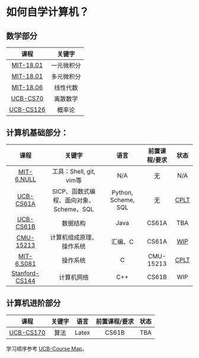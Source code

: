 # 如何自学计算机？

## 数学部分

|                             课程                             |   关键字   |
| :----------------------------------------------------------: | :--------: |
| [MIT-18.01](https://ocw.mit.edu/courses/mathematics/18-01sc-single-variable-calculus-fall-2010/syllabus/) | 一元微积分 |
| [MIT-18.01](https://ocw.mit.edu/courses/mathematics/18-02sc-multivariable-calculus-fall-2010/) | 多元微积分 |
| [MIT-18.06](https://ocw.mit.edu/courses/mathematics/18-06sc-linear-algebra-fall-2011/syllabus/) |  线性代数  |
|              [UCB-CS70](http://www.eecs70.org/)              |  离散数学  |
| [UCB-CS126](https://inst.eecs.berkeley.edu/~ee126/fa20/content.html) |   概率论   |

## 计算机基础部分：

|                             课程                             |                 关键字                  |        语言         | 前置课程/要求 |                           状态                            |
| :----------------------------------------------------------: | :-------------------------------------: | :-----------------: | :-----------: | :-------------------------------------------------------: |
|     [MIT-6.NULL](https://missing-semester-cn.github.io/)     |         工具：Shell, git, vim等         |         N/A         |      无       |                            N/A                            |
|               [UCB-CS61A](https://cs61a.org/)                | SICP、函数式编程、面向对象、Scheme、SQL | Python, Scheme, SQL |      无       |       [CPLT](https://github.com/ZachVec/CS61A-SICP)       |
|          [UCB-CS61B](https://sp18.datastructur.es/)          |                数据结构                 |        Java         |     CS61A     |                            TBA                            |
|          [CMU-15213](https://www.cs.cmu.edu/~213/)           |        计算机组成原理、操作系统         |       汇编、C       |     CS61A     | [WIP](https://github.com/ZachVec/15213-CSAPP/tree/master) |
| [MIT-6.S081](https://pdos.csail.mit.edu/6.S081/2020/schedule.html) |                操作系统                 |          C          |   CMU-15213   |         [CPLT](https://github.com/ZachVec/MIT-6.S081)          |
|          [Stanford-CS144](https://cs144.github.io/)          |               计算机网络                |         C++         |     CS61B     |                            WIP                            |

## 计算机进阶部分

|              课程               | 关键字 | 语言  | 前置课程/要求 | 状态 |
| :-----------------------------: | :----: | :---: | :-----------: | :--: |
| [UCB-CS170](https://cs170.org/) |  算法  | Latex |     CS61B     | TBA  |

学习顺序参考 [UCB-Course Map](https://hkn.eecs.berkeley.edu/courseguides)。
